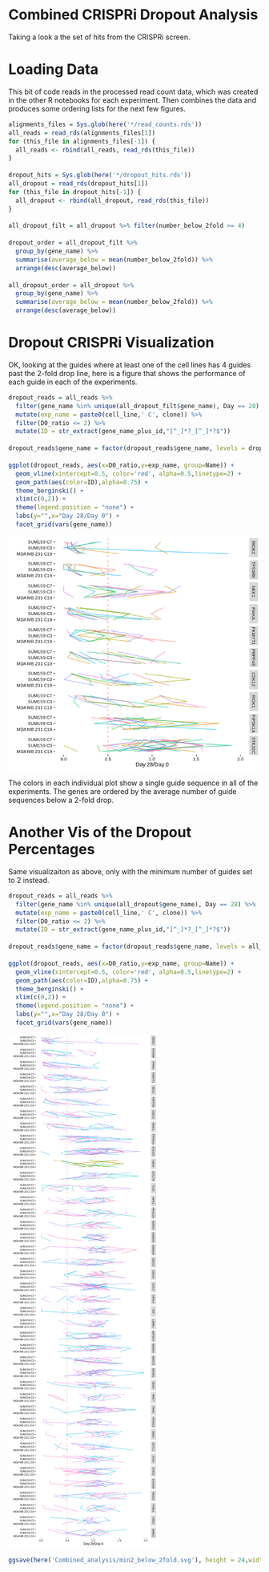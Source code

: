 Combined CRISPRi Dropout Analysis
================

Taking a look a the set of hits from the CRISPRi screen.

Loading Data
============

This bit of code reads in the processed read count data, which was created in the other R notebooks for each experiment. Then combines the data and produces some ordering lists for the next few figures.

``` r
alignments_files = Sys.glob(here('*/read_counts.rds'))
all_reads = read_rds(alignments_files[1])
for (this_file in alignments_files[-1]) {
  all_reads <- rbind(all_reads, read_rds(this_file))
}

dropout_hits = Sys.glob(here('*/dropout_hits.rds'))
all_dropout = read_rds(dropout_hits[1])
for (this_file in dropout_hits[-1]) {
  all_dropout <- rbind(all_dropout, read_rds(this_file))
}

all_dropout_filt = all_dropout %>% filter(number_below_2fold >= 4)

dropout_order = all_dropout_filt %>% 
  group_by(gene_name) %>% 
  summarise(average_below = mean(number_below_2fold)) %>% 
  arrange(desc(average_below))

all_dropout_order = all_dropout %>% 
  group_by(gene_name) %>% 
  summarise(average_below = mean(number_below_2fold)) %>% 
  arrange(desc(average_below))
```

Dropout CRISPRi Visualization
=============================

OK, looking at the guides where at least one of the cell lines has 4 guides past the 2-fold drop line, here is a figure that shows the performance of each guide in each of the experiments.

``` r
dropout_reads = all_reads %>% 
  filter(gene_name %in% unique(all_dropout_filt$gene_name), Day == 28) %>% 
  mutate(exp_name = paste0(cell_line,' C', clone)) %>%
  filter(D0_ratio <= 2) %>%
  mutate(ID = str_extract(gene_name_plus_id,"[^_]*?_[^_]*?$"))

dropout_reads$gene_name = factor(dropout_reads$gene_name, levels = dropout_order$gene_name)

ggplot(dropout_reads, aes(x=D0_ratio,y=exp_name, group=Name)) + 
  geom_vline(xintercept=0.5, color='red', alpha=0.5,linetype=2) +
  geom_path(aes(color=ID),alpha=0.75) +
  theme_berginski() +
  xlim(c(0,2)) +
  theme(legend.position = "none") +
  labs(y="",x="Day 28/Day 0") +
  facet_grid(vars(gene_name))
```

![](combined_analysis_files/figure-markdown_github/dropout_min_four-1.png)

The colors in each individual plot show a single guide sequence in all of the experiments. The genes are ordered by the average number of guide sequences below a 2-fold drop.

Another Vis of the Dropout Percentages
======================================

Same visualizaiton as above, only with the minimum number of guides set to 2 instead.

``` r
dropout_reads = all_reads %>% 
  filter(gene_name %in% unique(all_dropout$gene_name), Day == 28) %>% 
  mutate(exp_name = paste0(cell_line,' C', clone)) %>%
  filter(D0_ratio <= 2) %>%
  mutate(ID = str_extract(gene_name_plus_id,"[^_]*?_[^_]*?$"))

dropout_reads$gene_name = factor(dropout_reads$gene_name, levels = all_dropout_order$gene_name)

ggplot(dropout_reads, aes(x=D0_ratio,y=exp_name, group=Name)) + 
  geom_vline(xintercept=0.5, color='red', alpha=0.5,linetype=2) +
  geom_path(aes(color=ID),alpha=0.75) +
  theme_berginski() +
  xlim(c(0,2)) +
  theme(legend.position = "none") +
  labs(y="",x="Day 28/Day 0") +
  facet_grid(vars(gene_name))
```

![](combined_analysis_files/figure-markdown_github/dropout_min_two-1.png)

``` r
ggsave(here('Combined_analysis/min2_below_2fold.svg'), height = 24,width=4)
```

